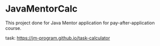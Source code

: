 # JavaMentorCalc

This project done for Java Mentor application for pay-after-application course.

task:
https://jm-program.github.io/task-calculator
